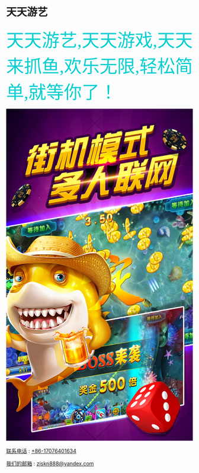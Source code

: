# 天天游艺

<font color=#00CED1	 size=18 face="微软雅黑">天天游艺,天天游戏,天天来抓鱼,欢乐无限,轻松简单,就等你了！</font>


![image](https://github.com/yay604882/TianTainYouYI/blob/master/ttyy.jpg)


[联系电话](+86-17076401634) : [+86-17076401634](+86-17076401634)

[我们的邮箱](zjskn888@yandex.com) : [zjskn888@yandex.com](zjskn888@yandex.com)
